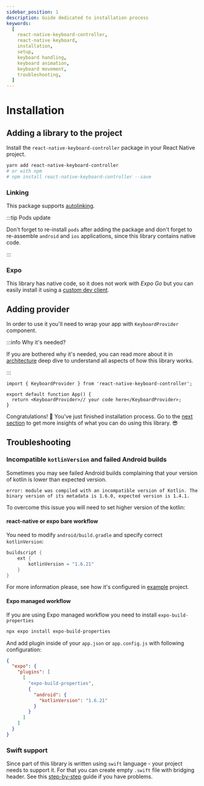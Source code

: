 ```yaml
---
sidebar_position: 1
description: Guide dedicated to installation process
keywords:
  [
    react-native-keyboard-controller,
    react-native keyboard,
    installation,
    setup,
    keyboard handling,
    keyboard animation,
    keyboard movement,
    troubleshooting,
  ]
---
```


# Installation

## Adding a library to the project

Install the `react-native-keyboard-controller` package in your React Native project.

```bash
yarn add react-native-keyboard-controller
# or with npm
# npm install react-native-keyboard-controller --save
```

### Linking

This package supports [autolinking](https://github.com/react-native-community/cli/blob/master/docs/autolinking.md).

:::tip Pods update

Don't forget to re-install `pods` after adding the package and don't forget to re-assemble `android` and `ios` applications, since this library contains native code.

:::

### Expo

This library has native code, so it does not work with _Expo Go_ but you can easily install it using a [custom dev client](https://docs.expo.dev/development/getting-started/).

## Adding provider

In order to use it you'll need to wrap your app with `KeyboardProvider` component.

:::info Why it's needed?

If you are bothered why it's needed, you can read more about it in [architecture](./recipes/platform-differences.md) deep dive to understand all aspects of how this library works.

:::

```tsx
import { KeyboardProvider } from 'react-native-keyboard-controller';

export default function App() {
  return <KeyboardProvider>// your code here</KeyboardProvider>;
}
```

Congratulations! 🎉 You've just finished installation process. Go to the [next section](./guides/first-animation.md) to get more insights of what you can do using this library. 😎

## Troubleshooting

### Incompatible `kotlinVersion` and failed Android builds

Sometimes you may see failed Android builds complaining that your version of kotlin is lower than expected version.

`error: module was compiled with an incompatible version of Kotlin. The binary version of its metadata is 1.6.0, expected version is 1.4.1.`

To overcome this issue you will need to set higher version of the kotlin:

#### react-native or expo bare workflow

You need to modify `android/build.gradle` and specify correct `kotlinVersion`:

```java
buildscript {
    ext {
        kotlinVersion = "1.6.21"
    }
}
```

For more information please, see how it's configured in [example](https://github.com/kirillzyusko/react-native-keyboard-controller/blob/9d0e63712a2f55dab0f6f3f95398567bb9ca1efa/example/android/build.gradle#L9) project.

#### Expo managed workflow

If you are using Expo managed workflow you need to install `expo-build-properties`

```sh
npx expo install expo-build-properties
```

And add plugin inside of your `app.json` or `app.config.js` with following configuration:

```json
{
  "expo": {
    "plugins": [
      [
        "expo-build-properties",
        {
          "android": {
            "kotlinVersion": "1.6.21"
          }
        }
      ]
    ]
  }
}
```

### Swift support

Since part of this library is written using `swift` language - your project needs to support it. For that you can create empty `.swift` file with bridging header. See this [step-by-step](https://stackoverflow.com/a/56176956/9272042) guide if you have problems.
